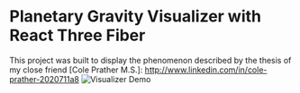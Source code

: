 # Planetary Gravity Visualizer with React Three Fiber

This project was built to display the phenomenon described by the thesis of my close friend [Cole Prather M.S.]: http://www.linkedin.com/in/cole-prather-2020711a8
![Visualizer Demo](https://ibb.co/pWrKzh9)
